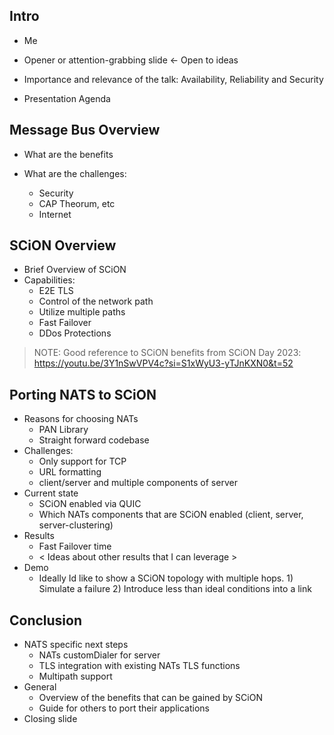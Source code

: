 ## Intro

- Me

- Opener or attention-grabbing slide <- Open to ideas

- Importance and relevance of the talk: Availability, Reliability and Security

- Presentation Agenda

## Message Bus Overview

- What are the benefits

- What are the challenges:
  - Security
  - CAP Theorum, etc
  - Internet

## SCiON Overview

- Brief Overview of SCiON
- Capabilities:
  - E2E TLS
  - Control of the network path
  - Utilize multiple paths
  - Fast Failover
  - DDos Protections

> NOTE: Good reference to SCiON benefits from SCiON Day 2023: https://youtu.be/3Y1nSwVPV4c?si=S1xWyU3-yTJnKXN0&t=52

## Porting NATS to SCiON

- Reasons for choosing NATs
  - PAN Library
  - Straight forward codebase
- Challenges:
  - Only support for TCP
  - URL formatting
  - client/server and multiple components of server
- Current state
  - SCiON enabled via QUIC
  - Which NATs components that are SCiON enabled (client, server, server-clustering)
- Results
  - Fast Failover time
  - < Ideas about other results that I can leverage > 
- Demo
  - Ideally Id like to show a SCiON topology with multiple hops. 1) Simulate a failure 2) Introduce less than ideal conditions into a link

## Conclusion

- NATS specific next steps
  - NATs customDialer for server
  - TLS integration with existing NATs TLS functions
  - Multipath support
- General
  - Overview of the benefits that can be gained by SCiON
  - Guide for others to port their applications
- Closing slide
